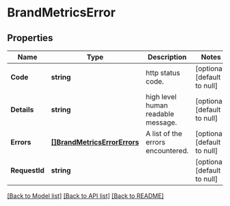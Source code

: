 # BrandMetricsError

## Properties
Name | Type | Description | Notes
------------ | ------------- | ------------- | -------------
**Code** | **string** | http status code. | [optional] [default to null]
**Details** | **string** | high level human readable message. | [optional] [default to null]
**Errors** | [**[]BrandMetricsErrorErrors**](brandMetricsError_errors.md) | A list of the errors encountered. | [optional] [default to null]
**RequestId** | **string** |  | [optional] [default to null]

[[Back to Model list]](../README.md#documentation-for-models) [[Back to API list]](../README.md#documentation-for-api-endpoints) [[Back to README]](../README.md)

